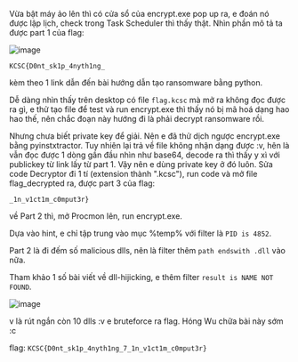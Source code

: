 Vừa bật máy ảo lên thì có cửa sổ của encrypt.exe pop up ra, e đoán nó được lập lịch, check trong Task Scheduler thì thấy thật. Nhìn phần mô tả ta được part 1 của flag:

![image](https://user-images.githubusercontent.com/113530029/213938107-ba5738ae-9ca4-4eff-8766-aa14aea2239d.png)

`KCSC{D0nt_sk1p_4nyth1ng_`

kèm theo 1 link dẫn đến bài hướng dẫn tạo ransomware bằng python.

Dễ dàng nhìn thấy trên desktop có file `flag.kcsc` mà mở ra không đọc được ra gì, e thử tạo file để test và run encrypt.exe thì thấy nó bị mã hoá dạng hao hao thế, nên chắc đoạn này hướng đi là phải decrypt ransomware rồi.

Nhưng chưa biết private key để giải. Nên e đã thử dịch ngược encrypt.exe bằng pyinstxtractor. Tuy nhiên lại trả về file không nhận dạng được :v, hên là vẫn đọc được 1 dòng gần đầu nhìn như base64, decode ra thì thấy y xì với publickey từ link lấy từ part 1. Vậy nên e dùng private key ở đó luôn.
Sửa code Decryptor đi 1 tí (extension thành ".kcsc"), run code và mở file flag_decrypted ra, được part 3 của flag:

`_1n_v1ct1m_c0mput3r}`

về Part 2 thì, mở Procmon lên, run encrypt.exe.

Dựa vào hint, e chỉ tập trung vào mục %temp% với filter là `PID is 4852`.

Part 2 là đi đếm số malicious dlls, nên là filter thêm `path endswith .dll` vào nữa.

Tham khảo 1 số bài viết về dll-hijicking, e thêm filter `result is NAME NOT FOUND`.

![image](https://user-images.githubusercontent.com/113530029/213938466-9796c916-3adc-4d81-ac03-0e3eeba1b768.png)

v là rút ngắn còn 10 dlls :v e bruteforce ra flag. Hóng Wu chữa bài này sớm :c

flag: `KCSC{D0nt_sk1p_4nyth1ng_7_1n_v1ct1m_c0mput3r}`
